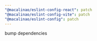 ```yaml
---
"@macalinao/eslint-config-react": patch
"@macalinao/eslint-config-vite": patch
"@macalinao/eslint-config": patch
---
```


bump dependencies
